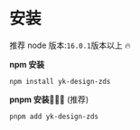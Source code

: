 # 安装

推荐 node 版本:`16.0.1`版本以上 :fire:

**npm 安装**

```
npm install yk-design-zds 
```

**pnpm 安装**:rocket::rocket::rocket: (推荐)

```
pnpm add yk-design-zds 
```

